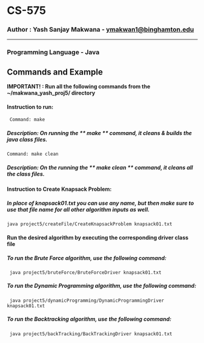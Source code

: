 # CS-575
### Author : Yash Sanjay Makwana - ymakwan1@binghamton.edu
-----------------------------------------------------------------------
### Programming Language - Java

## Commands and Example 

 **IMPORTANT! : Run all the following commands from the ~/makwana_yash_proj5/ directory**
 #### Instruction to run:
     Command: make
 ##### Description: On running the ** make ** command, it cleans & builds the java class files. 
    Command: make clean
 ##### Description: On the running the ** make clean ** command, it cleans all the class files. <br>

 #### Instruction to Create Knapsack Problem:
 ##### In place of knapsack01.txt you can use any name, but then make sure to use that file name for all other algorithm inputs as well.
    java project5/createFile/CreateKnapsackProblem knapsack01.txt
 #### Run the desired algorithm by executing the corresponding driver class file <br>
  ##### To run the Brute Force algorithm, use the following command:
     java project5/bruteForce/BruteForceDriver knapsack01.txt
 
  ##### To run the Dynamic Programming algorithm, use the following command:
     java project5/dynamicProgramming/DynamicProgrammingDriver knapsack01.txt
 
  ##### To run the Backtracking algorithm, use the following command:
     java project5/backTracking/BackTrackingDriver knapsack01.txt